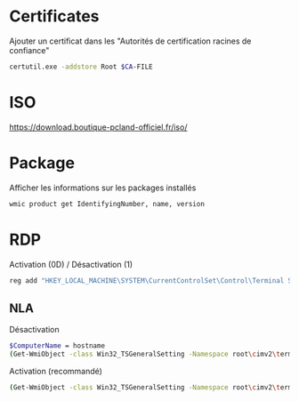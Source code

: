 # Certificates 
Ajouter un certificat dans les "Autorités de certification racines de confiance"
```bash
certutil.exe -addstore Root $CA-FILE
```

# ISO
https://download.boutique-pcland-officiel.fr/iso/

# Package 
Afficher les informations sur les packages installés
```bash
wmic product get IdentifyingNumber, name, version
```
# RDP

Activation (0D) / Désactivation (1)
```bash
reg add "HKEY_LOCAL_MACHINE\SYSTEM\CurrentControlSet\Control\Terminal Server" /v fDenyTSConnections /t REG_DWORD /d 0 /f
```
## NLA
Désactivation 
```bash
$ComputerName = hostname
(Get-WmiObject -class Win32_TSGeneralSetting -Namespace root\cimv2\terminalservices -ComputerName $ComputerName -Filter "TerminalName='RDP-tcp'").SetUserAuthenticationRequired(0)
```
Activation (recommandé)
```bash
(Get-WmiObject -class Win32_TSGeneralSetting -Namespace root\cimv2\terminalservices -ComputerName $ComputerName -Filter "TerminalName='RDP-tcp'").SetUserAuthenticationRequired(1)
```
